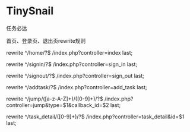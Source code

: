 TinySnail
=========

任务必达

首页、登录页、退出页rewrite规则

rewrite ^/home/?$ /index.php?controller=index last;

rewrite ^/signin/?$ /index.php?controller=sign_in last;

rewrite ^/signout/?$ /index.php?controller=sign_out last;

rewrite ^/addtask/?$ /index.php?controller=add_task last;

rewrite ^/jump/([a-z-A-Z]+)/([0-9]+)/?$ /index.php?controller=jump&type=$1&callback_id=$2 last;

rewrite ^/task_detail/([0-9]+)/?$ /index.php?controller=task_detail&id=$1 last;
